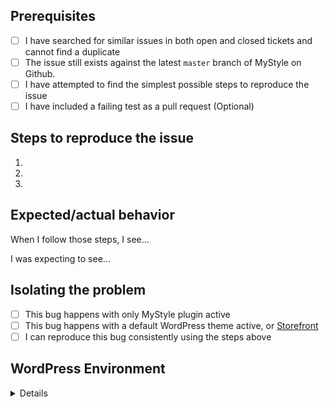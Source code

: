 <!-- This form is for reporting bugs and issues specific to the MyStyle plugin. This is not a support portal. If you need technical support from a human being, please submit a ticket via the helpdesk instead: https://www.mystyleplatform.com/support/ -->

<!-- Usage questions can also be directed to the public support forum here: https://www.mystyleplatform.com/forums/, unless this is a question about a premium extension in which case you should use the helpdesk. -->

<!-- If you have a feature request, submit it to: https://www.mystyleplatform.com/forums/forum/suggestions-ideas/ -->

<!-- If you are a developer who needs a new filter/hook raise a PR instead :) -->

<!-- Please be as descriptive as possible; issues lacking the below details, or for any other reason than to report a bug, may be closed without action. -->

## Prerequisites

<!-- MARK COMPLETED ITEMS WITH AN [x] -->

- [ ] I have searched for similar issues in both open and closed tickets and cannot find a duplicate
- [ ] The issue still exists against the latest `master` branch of MyStyle on Github.
- [ ] I have attempted to find the simplest possible steps to reproduce the issue
- [ ] I have included a failing test as a pull request (Optional)

## Steps to reproduce the issue

<!-- We need to be able to reproduce the bug in order to fix it so please be descriptive! -->

1.
2.
3.

## Expected/actual behavior

When I follow those steps, I see...

I was expecting to see...

## Isolating the problem

<!-- MARK COMPLETED ITEMS WITH AN [x] -->

- [ ] This bug happens with only MyStyle plugin active
- [ ] This bug happens with a default WordPress theme active, or [Storefront](https://woocommerce.com/storefront/)
- [ ] I can reproduce this bug consistently using the steps above

## WordPress Environment

<details>
```
Copy and paste the system status report from **WooCommerce > System Status** in WordPress admin here.
```
</details>
